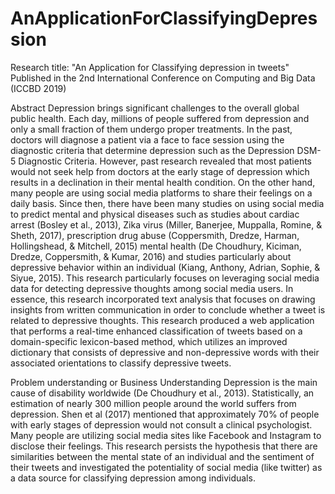 # AnApplicationForClassifyingDepression
Research title: "An Application for Classifying depression in tweets" 
Published in the 2nd International Conference on Computing and Big Data (ICCBD 2019)

Abstract
Depression brings significant challenges to the overall global public health. Each day, millions of people suffered from depression and only a small fraction of them undergo proper treatments. In the past, doctors will diagnose a patient via a face to face session using the diagnostic criteria that determine depression such as the Depression DSM-5 Diagnostic Criteria. However, past research revealed that most patients would not seek help from doctors at the early stage of depression which results in a declination in their mental health condition. On the other hand, many people are using social media platforms to share their feelings on a daily basis. Since then, there have been many studies on using social media to predict mental and physical diseases such as studies about cardiac arrest (Bosley et al., 2013), Zika virus (Miller, Banerjee, Muppalla, Romine, &amp; Sheth, 2017), prescription drug abuse (Coppersmith, Dredze, Harman, Hollingshead, &amp; Mitchell, 2015) mental health (De Choudhury, Kiciman, Dredze, Coppersmith, &amp; Kumar, 2016) and studies particularly about depressive behavior within an individual (Kiang, Anthony, Adrian, Sophie, &amp; Siyue, 2015). This research particularly focuses on leveraging social media data for detecting depressive thoughts among social media users. In essence, this research incorporated text analysis that focuses on drawing insights from written communication in order to conclude whether a tweet is related to depressive thoughts. This research produced a web application that performs a real-time enhanced classification of tweets based on a domain-specific lexicon-based method, which utilizes an improved dictionary that consists of depressive and non-depressive words with their associated orientations to classify depressive tweets.   

Problem understanding or Business Understanding 
Depression is the main cause of disability worldwide (De Choudhury et al., 2013). Statistically, an estimation of nearly 300 million people around the world suffers from depression. Shen et al (2017) mentioned that approximately 70% of people with early stages of depression would not consult a clinical psychologist. Many people are utilizing social media sites like Facebook and Instagram to disclose their feelings. This research persists the hypothesis that there are similarities between the mental state of an individual and the sentiment of their tweets and investigated the potentiality of social media (like twitter) as a data source for classifying depression among individuals.
